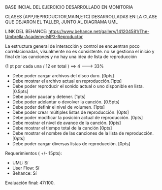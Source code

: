 BASE INCIAL DEL EJERCICIO DESARROLLADO EN MONITORIA


CLASES (APP,REPRODUCTOR,MAIN,ETC) DESARROLLADAS EN LA CLASE QUE DEJARON EL TALLER, JUNTO AL DIAGRAMA UML

LINK DEL BEHANCE: https://www.behance.net/gallery/141204581/The-Umbrella-Academy-MP3-Reproductor 


La estructura general de interacción y control se encuentran poco correlacionadas, visualmente no es consistente. no se gestiona el inicio y final de las canciones y no hay una idea de lísta de reproducción

(1 pt por cada una / 12 en total ) ==> 4 ---> 33%

- Debe poder cargar archivos del disco duro. [0pts]
- Debe mostrar el archivo actual en reproducción.[1pts]
- Debe poder reproducir el sonido actual o uno disponible en lista. [0.5pts]
- Debe poder pausar y detener. [1pts]
- Debe poder adelantar o devolver la canción. [0.5pts]
- Debe poder definir el nivel de volumen. [1pts]
- Debe poder crear múltiples listas de reproducción. [0pts]
- Debe poder modificar la posición actual de reproducción. [0pts]
- Debe mostrar el nivel de avance de la canción. [0pts]
- Debe mostrar el tiempo total de la canción [0pts]
- Debe mostrar el nombre de las canciones de la lista de reproducción. [0pts]
- Debe poder cargar diversas listas de reproducción. [0pts]

Requerimientos ( +/- 15pts):
- UML: Sí
- User Flow: Sí
- Behance: Sí

Evaluación final: 47/100.